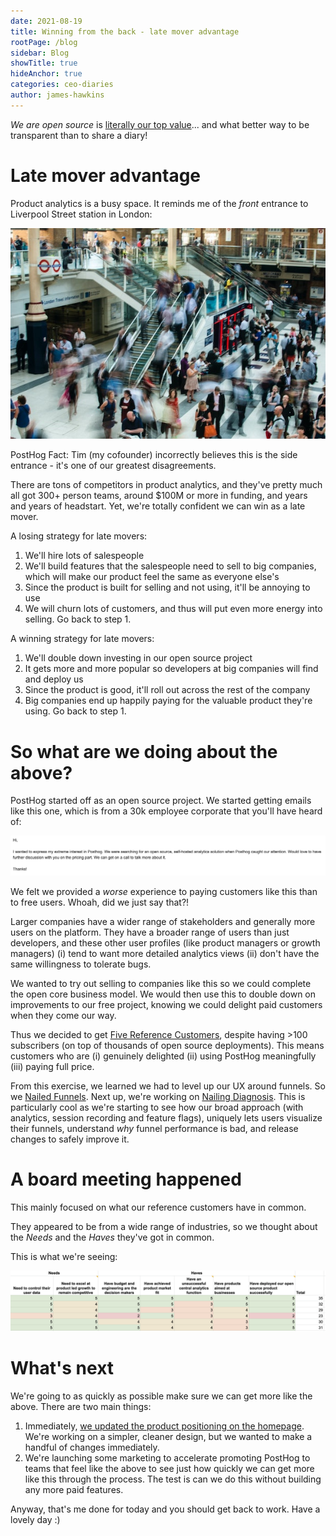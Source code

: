 ```yaml
---
date: 2021-08-19
title: Winning from the back - late mover advantage
rootPage: /blog
sidebar: Blog
showTitle: true
hideAnchor: true
categories: ceo-diaries
author: james-hawkins
---
```


_We are open source_ is [literally our top value](../handbook/company/values)... and what better way to be transparent than to share a diary!

# Late mover advantage

Product analytics is a busy space. It reminds me of the _front_ entrance to Liverpool Street station in London:

![Liverpool Street Front Entrance - lots of people](../images/blog/CEO-diary-1/liverpool-st-station.jpg)

PostHog Fact: Tim (my cofounder) incorrectly believes this is the side entrance - it's one of our greatest disagreements.

There are tons of competitors in product analytics, and they've pretty much all got 300+ person teams, around $100M or more in funding, and years and years of headstart. Yet, we're totally confident we can win as a late mover.

A losing strategy for late movers:

1. We'll hire lots of salespeople
2. We'll build features that the salespeople need to sell to big companies, which will make our product feel the same as everyone else's
3. Since the product is built for selling and not using, it'll be annoying to use
4. We will churn lots of customers, and thus will put even more energy into selling. Go back to step 1.

A winning strategy for late movers:

1. We'll double down investing in our open source project
2. It gets more and more popular so developers at big companies will find and deploy us
3. Since the product is good, it'll roll out across the rest of the company
4. Big companies end up happily paying for the valuable product they're using. Go back to step 1.

# So what are we doing about the above?

PostHog started off as an open source project. We started getting emails like this one, which is from a 30k employee corporate that you'll have heard of:

![An email from a potential customer saying they have extreme interest](../images/blog/CEO-diary-1/extreme-interest.jpg)

We felt we provided a _worse_ experience to paying customers like this than to free users. Whoah, did we just say that?!

Larger companies have a wider range of stakeholders and generally more users on the platform. They have a broader range of users than just developers, and these other user profiles (like product managers or growth managers) (i) tend to want more detailed analytics views (ii) don't have the same willingness to tolerate bugs.

We wanted to try out selling to companies like this so we could complete the open core business model. We would then use this to double down on improvements to our free project, knowing we could delight paid customers when they come our way.

Thus we decided to get [Five Reference Customers](../handbook/strategy/strategy), despite having >100 subscribers (on top of thousands of open source deployments). This means customers who are (i) genuinely delighted (ii) using PostHog meaningfully (iii) paying full price.

From this exercise, we learned we had to level up our UX around funnels. So we [Nailed Funnels](new-vp-nailing-funnels). Next up, we're working on [Nailing Diagnosis](../handbook/strategy/roadmap). This is particularly cool as we're starting to see how our broad approach (with analytics, session recording and feature flags), uniquely lets users visualize their funnels, understand _why_ funnel performance is bad, and release changes to safely improve it.

# A board meeting happened

This mainly focused on what our reference customers have in common.

They appeared to be from a wide range of industries, so we thought about the _Needs_ and the _Haves_ they've got in common. 

This is what we're seeing:

![Customer problems they have in common](../images/blog/CEO-diary-1/customer-dna.jpg)

# What's next

We're going to as quickly as possible make sure we can get more like the above. There are two main things:

1. Immediately, [we updated the product positioning on the homepage](https://github.com/PostHog/posthog.com/pull/1810). We're working on a simpler, cleaner design, but we wanted to make a handful of changes immediately.
1. We're launching some marketing to accelerate promoting PostHog to teams that feel like the above to see just how quickly we can get more like this through the process. The test is can we do this without building any more paid features.

Anyway, that's me done for today and you should get back to work. Have a lovely day :)
